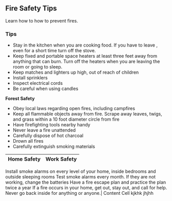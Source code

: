 ## Fire Safety Tips
Learn how to how to prevent fires.


### Tips

* Stay in the kitchen when you are cooking food. If you have to leave , even for a short time turn off the stove.
* Keep fixed and portable space heaters at least three feet away from anything that can burn. Turn off the heaters when you are leaving the room or going to sleep.
* Keep matches and lighters up high, out of reach of children
* Install sprinklers
* Inspect electrical cords
* Be careful when using candles

**Forest Safety**
* Obey local laws regarding open fires, including campfires
* Keep all flammable objects away from fire. Scrape away leaves, twigs, and grass within a 10 foot diameter circle from fire
* Have firefighting tools nearby handy
* Never leave a fire unattended 
* Carefully dispose of hot charcoal
* Drown all fires
* Carefully extinguish smoking materials


Home Safety   | Work Safety
------------- | -------------
Install smoke alarms on every level of your home, inside bedrooms and outside sleeping rooms
Test smoke alarms every month. If they are not working, change the batteries
Have a fire escape plan and practice the plan twice a year
If a fire occurs in your home, get out, stay out, and call for help. Never go back inside for anything or anyone.| Content Cell kjkhk
jhjhh



